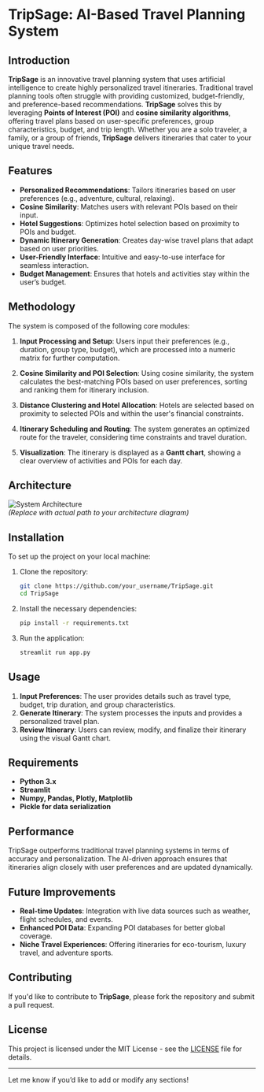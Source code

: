 # TripSage: AI-Based Travel Planning System

## Introduction

**TripSage** is an innovative travel planning system that uses artificial intelligence to create highly personalized travel itineraries. Traditional travel planning tools often struggle with providing customized, budget-friendly, and preference-based recommendations. **TripSage** solves this by leveraging **Points of Interest (POI)** and **cosine similarity algorithms**, offering travel plans based on user-specific preferences, group characteristics, budget, and trip length. Whether you are a solo traveler, a family, or a group of friends, **TripSage** delivers itineraries that cater to your unique travel needs.

## Features

- **Personalized Recommendations**: Tailors itineraries based on user preferences (e.g., adventure, cultural, relaxing).
- **Cosine Similarity**: Matches users with relevant POIs based on their input.
- **Hotel Suggestions**: Optimizes hotel selection based on proximity to POIs and budget.
- **Dynamic Itinerary Generation**: Creates day-wise travel plans that adapt based on user priorities.
- **User-Friendly Interface**: Intuitive and easy-to-use interface for seamless interaction.
- **Budget Management**: Ensures that hotels and activities stay within the user’s budget.

## Methodology

The system is composed of the following core modules:

1. **Input Processing and Setup**: Users input their preferences (e.g., duration, group type, budget), which are processed into a numeric matrix for further computation.
   
2. **Cosine Similarity and POI Selection**: Using cosine similarity, the system calculates the best-matching POIs based on user preferences, sorting and ranking them for itinerary inclusion.
   
3. **Distance Clustering and Hotel Allocation**: Hotels are selected based on proximity to selected POIs and within the user's financial constraints.
   
4. **Itinerary Scheduling and Routing**: The system generates an optimized route for the traveler, considering time constraints and travel duration.
   
5. **Visualization**: The itinerary is displayed as a **Gantt chart**, showing a clear overview of activities and POIs for each day.

## Architecture

![System Architecture](path_to_architecture_diagram)  
*(Replace with actual path to your architecture diagram)*

## Installation

To set up the project on your local machine:

1. Clone the repository:

   ```bash
   git clone https://github.com/your_username/TripSage.git
   cd TripSage
   ```

2. Install the necessary dependencies:

   ```bash
   pip install -r requirements.txt
   ```

3. Run the application:

   ```bash
   streamlit run app.py
   ```

## Usage

1. **Input Preferences**: The user provides details such as travel type, budget, trip duration, and group characteristics.
2. **Generate Itinerary**: The system processes the inputs and provides a personalized travel plan.
3. **Review Itinerary**: Users can review, modify, and finalize their itinerary using the visual Gantt chart.

## Requirements

- **Python 3.x**
- **Streamlit**
- **Numpy, Pandas, Plotly, Matplotlib**
- **Pickle for data serialization**

## Performance

TripSage outperforms traditional travel planning systems in terms of accuracy and personalization. The AI-driven approach ensures that itineraries align closely with user preferences and are updated dynamically.

## Future Improvements

- **Real-time Updates**: Integration with live data sources such as weather, flight schedules, and events.
- **Enhanced POI Data**: Expanding POI databases for better global coverage.
- **Niche Travel Experiences**: Offering itineraries for eco-tourism, luxury travel, and adventure sports.

## Contributing

If you'd like to contribute to **TripSage**, please fork the repository and submit a pull request.

## License

This project is licensed under the MIT License - see the [LICENSE](LICENSE) file for details.

---

Let me know if you’d like to add or modify any sections!
